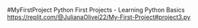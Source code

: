 #MyFirstProject Python
First Projects - Learning Python Basics
https://replit.com/@JulianaOlivei22/My-First-Project#project3.py
